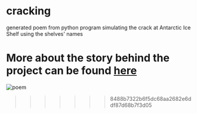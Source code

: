 # cracking
generated poem from python program simulating the crack at Antarctic Ice Shelf using the shelves' names

More about the story behind the project can be found [here](https://www.shelleyhu.net/cracking)
=======

 ![poem](http://i.imgur.com/0l6d5Yb.png)
>>>>>>> 8488b7322b6f5dc68aa2682e6ddf87d68b7f3d05
